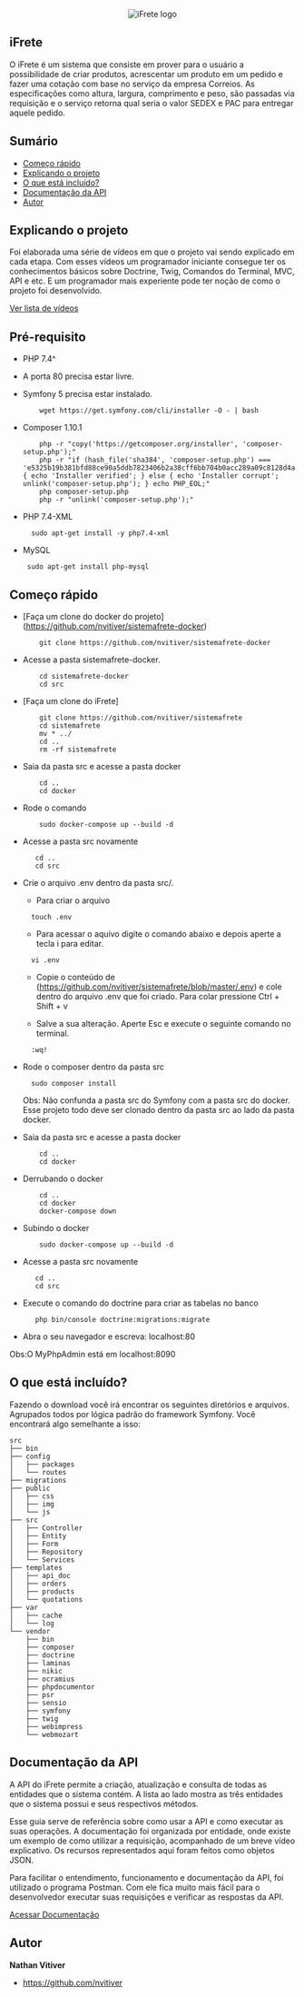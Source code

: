 <p align="center">
    <img src="public/img/ifrete_main_logo.png" alt="iFrete logo">
</p>

## iFrete

O iFrete é um sistema que consiste em prover para o usuário a possibilidade de criar produtos, acrescentar um produto em um pedido e fazer uma cotação com base no serviço da empresa Correios. As especificações como altura, largura, comprimento e peso, são passadas via requisição e o serviço retorna qual seria o valor SEDEX e PAC para entregar aquele pedido.  


## Sumário

- [Começo rápido](#começo-rápido)
- [Explicando o projeto](#explicando-o-projeto)
- [O que está incluído?](#o-que-está-incluído)
- [Documentação da API](#documentação-da-API)
- [Autor](#autor)

## Explicando o projeto

Foi elaborada uma série de vídeos em que o projeto vai sendo explicado em cada etapa. Com esses vídeos um programador iniciante consegue ter os conhecimentos básicos sobre Doctrine, Twig, Comandos do Terminal, MVC, API e etc. E um programador mais experiente pode ter noção de como o projeto foi desenvolvido.  


<a href="https://www.youtube.com/playlist?list=PLnzDO8mVGw5ezafW3cmdE7PreBLhBaOr7" target="_blank">Ver lista de vídeos</a>


## Pré-requisito
- PHP 7.4^
- A porta 80 precisa estar livre.
- Symfony 5 precisa estar instalado. 
    ```
        wget https://get.symfony.com/cli/installer -O - | bash 
    ```
- Composer 1.10.1
    ```
        php -r "copy('https://getcomposer.org/installer', 'composer-setup.php');"
        php -r "if (hash_file('sha384', 'composer-setup.php') === 'e5325b19b381bfd88ce90a5ddb7823406b2a38cff6bb704b0acc289a09c8128d4a8ce2bbafcd1fcbdc38666422fe2806') { echo 'Installer verified'; } else { echo 'Installer corrupt'; unlink('composer-setup.php'); } echo PHP_EOL;"
        php composer-setup.php
        php -r "unlink('composer-setup.php');" 
    ```

- PHP 7.4-XML
    ```
      sudo apt-get install -y php7.4-xml  
    ```
 - MySQL
     ```
      sudo apt-get install php-mysql
     ```
    
## Começo rápido
- [Faça um clone do docker do projeto] (https://github.com/nvitiver/sistemafrete-docker)
    ```
        git clone https://github.com/nvitiver/sistemafrete-docker
    ```
- Acesse a pasta sistemafrete-docker.
    ```
        cd sistemafrete-docker
        cd src
    ```
- [Faça um clone do iFrete]
    ```
        git clone https://github.com/nvitiver/sistemafrete
        cd sistemafrete
        mv * ../
        cd ..
        rm -rf sistemafrete
    ```
- Saia da pasta src e acesse a pasta docker
    ```
        cd ..
        cd docker
    ``` 
- Rode o comando 
    ```
        sudo docker-compose up --build -d
    ``` 
- Acesse a pasta src novamente
     ```
        cd ..
        cd src
     ```    
- Crie o arquivo .env dentro da pasta src/.
  - Para criar o arquivo
  ```
    touch .env
  ```
  - Para acessar o aquivo digite o comando abaixo e depois aperte a tecla i para editar.
  ```
    vi .env
  ```
  - Copie o conteúdo de (https://github.com/nvitiver/sistemafrete/blob/master/.env) e cole dentro do arquivo .env que foi criado.
    Para colar pressione Ctrl + Shift + v

  - Salve a sua alteração. Aperte Esc e execute o seguinte comando no terminal.
  ```
    :wq!
  ```
  
- Rode o composer dentro da pasta src
  ```
    sudo composer install
  ```
  Obs: Não confunda a pasta src do Symfony com a pasta src do docker. Esse projeto todo deve ser clonado dentro da pasta src ao lado da pasta docker.    

- Saia da pasta src e acesse a pasta docker
    ```
        cd ..
        cd docker
    ```      
- Derrubando o docker
    ```
        cd ..
        cd docker
        docker-compose down
    ```
- Subindo o docker
    ```
        sudo docker-compose up --build -d
    ```     
- Acesse a pasta src novamente
     ```
        cd ..
        cd src
     ```         
- Execute o comando do doctrine para criar as tabelas no banco
     ```
        php bin/console doctrine:migrations:migrate
     ```

- Abra o seu navegador e escreva: localhost:80

Obs:O MyPhpAdmin está em localhost:8090



## O que está incluído?

Fazendo o download você irá encontrar os seguintes diretórios e arquivos. Agrupados todos por lógica padrão do framework Symfony. Você encontrará algo semelhante a isso: 

```
src
├── bin
├── config
│   ├── packages
│   └── routes
├── migrations
├── public
│   ├── css
│   ├── img
│   └── js
├── src
│   ├── Controller
│   ├── Entity
│   ├── Form
│   ├── Repository
│   └── Services
├── templates
│   ├── api_doc
│   ├── orders
│   ├── products
│   └── quotations
├── var
│   ├── cache
│   └── log
└── vendor
    ├── bin
    ├── composer
    ├── doctrine
    ├── laminas
    ├── nikic
    ├── ocramius
    ├── phpdocumentor
    ├── psr
    ├── sensio
    ├── symfony
    ├── twig
    ├── webimpress
    └── webmozart
```



## Documentação da API

A API do iFrete permite a criação, atualização e consulta de todas as entidades que o sistema contém. A lista ao lado mostra as três entidades que o sistema possui e seus respectivos métodos.

Esse guia serve de referência sobre como usar a API e como executar as suas operações. A documentação foi organizada por entidade, onde existe um exemplo de como utilizar a requisição, acompanhado de um breve vídeo explicativo. Os recursos representados aqui foram feitos como objetos JSON.

Para facilitar o entendimento, funcionamento e documentação da API, foi utilizado o programa Postman. Com ele fica muito mais fácil para o desenvolvedor executar suas requisições e verificar as respostas da API.


[Acessar Documentação](https://documenter.getpostman.com/view/11939856/T17KenFH?version=latest)


## Autor

**Nathan Vitiver**

- <https://github.com/nvitiver>


